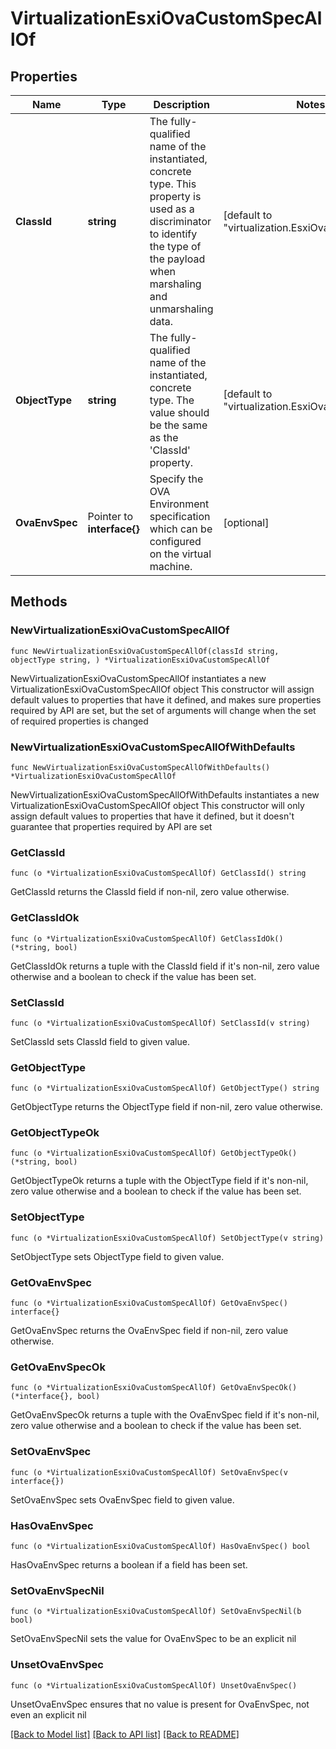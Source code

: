 # VirtualizationEsxiOvaCustomSpecAllOf

## Properties

Name | Type | Description | Notes
------------ | ------------- | ------------- | -------------
**ClassId** | **string** | The fully-qualified name of the instantiated, concrete type. This property is used as a discriminator to identify the type of the payload when marshaling and unmarshaling data. | [default to "virtualization.EsxiOvaCustomSpec"]
**ObjectType** | **string** | The fully-qualified name of the instantiated, concrete type. The value should be the same as the &#39;ClassId&#39; property. | [default to "virtualization.EsxiOvaCustomSpec"]
**OvaEnvSpec** | Pointer to **interface{}** | Specify the OVA Environment specification which can be configured on the virtual machine. | [optional] 

## Methods

### NewVirtualizationEsxiOvaCustomSpecAllOf

`func NewVirtualizationEsxiOvaCustomSpecAllOf(classId string, objectType string, ) *VirtualizationEsxiOvaCustomSpecAllOf`

NewVirtualizationEsxiOvaCustomSpecAllOf instantiates a new VirtualizationEsxiOvaCustomSpecAllOf object
This constructor will assign default values to properties that have it defined,
and makes sure properties required by API are set, but the set of arguments
will change when the set of required properties is changed

### NewVirtualizationEsxiOvaCustomSpecAllOfWithDefaults

`func NewVirtualizationEsxiOvaCustomSpecAllOfWithDefaults() *VirtualizationEsxiOvaCustomSpecAllOf`

NewVirtualizationEsxiOvaCustomSpecAllOfWithDefaults instantiates a new VirtualizationEsxiOvaCustomSpecAllOf object
This constructor will only assign default values to properties that have it defined,
but it doesn't guarantee that properties required by API are set

### GetClassId

`func (o *VirtualizationEsxiOvaCustomSpecAllOf) GetClassId() string`

GetClassId returns the ClassId field if non-nil, zero value otherwise.

### GetClassIdOk

`func (o *VirtualizationEsxiOvaCustomSpecAllOf) GetClassIdOk() (*string, bool)`

GetClassIdOk returns a tuple with the ClassId field if it's non-nil, zero value otherwise
and a boolean to check if the value has been set.

### SetClassId

`func (o *VirtualizationEsxiOvaCustomSpecAllOf) SetClassId(v string)`

SetClassId sets ClassId field to given value.


### GetObjectType

`func (o *VirtualizationEsxiOvaCustomSpecAllOf) GetObjectType() string`

GetObjectType returns the ObjectType field if non-nil, zero value otherwise.

### GetObjectTypeOk

`func (o *VirtualizationEsxiOvaCustomSpecAllOf) GetObjectTypeOk() (*string, bool)`

GetObjectTypeOk returns a tuple with the ObjectType field if it's non-nil, zero value otherwise
and a boolean to check if the value has been set.

### SetObjectType

`func (o *VirtualizationEsxiOvaCustomSpecAllOf) SetObjectType(v string)`

SetObjectType sets ObjectType field to given value.


### GetOvaEnvSpec

`func (o *VirtualizationEsxiOvaCustomSpecAllOf) GetOvaEnvSpec() interface{}`

GetOvaEnvSpec returns the OvaEnvSpec field if non-nil, zero value otherwise.

### GetOvaEnvSpecOk

`func (o *VirtualizationEsxiOvaCustomSpecAllOf) GetOvaEnvSpecOk() (*interface{}, bool)`

GetOvaEnvSpecOk returns a tuple with the OvaEnvSpec field if it's non-nil, zero value otherwise
and a boolean to check if the value has been set.

### SetOvaEnvSpec

`func (o *VirtualizationEsxiOvaCustomSpecAllOf) SetOvaEnvSpec(v interface{})`

SetOvaEnvSpec sets OvaEnvSpec field to given value.

### HasOvaEnvSpec

`func (o *VirtualizationEsxiOvaCustomSpecAllOf) HasOvaEnvSpec() bool`

HasOvaEnvSpec returns a boolean if a field has been set.

### SetOvaEnvSpecNil

`func (o *VirtualizationEsxiOvaCustomSpecAllOf) SetOvaEnvSpecNil(b bool)`

 SetOvaEnvSpecNil sets the value for OvaEnvSpec to be an explicit nil

### UnsetOvaEnvSpec
`func (o *VirtualizationEsxiOvaCustomSpecAllOf) UnsetOvaEnvSpec()`

UnsetOvaEnvSpec ensures that no value is present for OvaEnvSpec, not even an explicit nil

[[Back to Model list]](../README.md#documentation-for-models) [[Back to API list]](../README.md#documentation-for-api-endpoints) [[Back to README]](../README.md)


